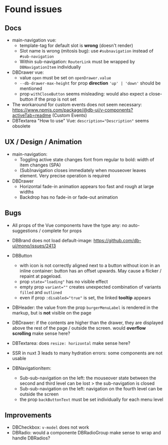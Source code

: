 # Found issues

## Docs

- main-navigation vue:
  - template-tag for default slot is **wrong** (doesn't render)
  - Slot name is wrong (mitosis bug): use `#subnavigation` instead of `#sub-navigation` 
  - Within sub-navigation: `RouterLink` must be wrapped by `DBNavigationItem` individually 
- DBDrawer vue:
  - value `open` must be set on `openDrawer.value`
  - `--db-drawer-max-height` for prop **direction** `'up' | 'down'` should be mentioned
  - prop `withCloseButton` seems misleading: would also expect a close-button if the prop is not set
- The workaround for custom events does not seem necessary: https://www.npmjs.com/package/@db-ui/v-components?activeTab=readme (Custom Events)
- DBTextarea "How to use" Vue: `description="Description"` seems obsolete

## UX / Design / Animation

- main-navigation:
  - Toggling active state changes font from regular to bold: width of item changes (SPA)
  - (Sub)navigation closes immediately when mouseover leaves element. Very precise operation is required
- DBDrawer
  - Horizontal fade-in animation appears too fast and rough at large widths
  - Backdrop has no fade-in or fade-out animation

## Bugs

- All props of the Vue components have the type any: no auto-suggestions / complete for props
- DBBrand does not load default-image: https://github.com/db-ui/mono/issues/2413
- DBButton
  - with icon is not correctly aligned next to a button without icon in an inline container: button has an offset upwards. May cause a flicker / repaint at pageload.
  - prop  `state="loading"` has no visible effect
  - empty prop `variant=""` creates unexpected combination of variants `filled` and `outlined`
  - even if prop `:disabled="true"` is set, the linked **tooltip** appears
- DBHeader: the value from the prop `burgerMenuLabel` is rendered in the markup, but is **not** visible on the page
- DBDrawer: if the contents are higher than the drawer, they are displayed above the rest of the page / outside the screen. would **overflow scrolling** make sense here?
- DBTextarea: does `resize: horizontal` make sense here?
- SSR in nuxt 3 leads to many hydration errors: some components are not usable

- DBNavigationItem:
  - Sub-sub-navigation on the left: the mouseover state between the second and third level can be lost > the sub-navigation is closed
  - Sub-sub-navigation on the left: navigation on the fourth level can be outside the screen
  - the prop `backButtonText` must be set individually for each menu level

## Improvements

- DBCheckbox: `v-model` does not work
- DBRadio: would a componente DBRadioGroup make sense to wrap and handle DBRadios?
